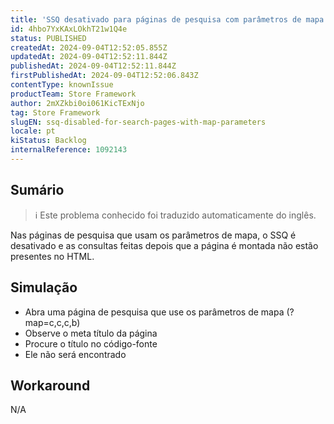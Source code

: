 ```yaml
---
title: 'SSQ desativado para páginas de pesquisa com parâmetros de mapa'
id: 4hbo7YxKAxLOkhT21w1Q4e
status: PUBLISHED
createdAt: 2024-09-04T12:52:05.855Z
updatedAt: 2024-09-04T12:52:11.844Z
publishedAt: 2024-09-04T12:52:11.844Z
firstPublishedAt: 2024-09-04T12:52:06.843Z
contentType: knownIssue
productTeam: Store Framework
author: 2mXZkbi0oi061KicTExNjo
tag: Store Framework
slugEN: ssq-disabled-for-search-pages-with-map-parameters
locale: pt
kiStatus: Backlog
internalReference: 1092143
---
```


## Sumário

>ℹ️ Este problema conhecido foi traduzido automaticamente do inglês.


Nas páginas de pesquisa que usam os parâmetros de mapa, o SSQ é desativado e as consultas feitas depois que a página é montada não estão presentes no HTML.

## Simulação



- Abra uma página de pesquisa que use os parâmetros de mapa (?map=c,c,c,b)
- Observe o meta título da página
- Procure o título no código-fonte
- Ele não será encontrado



## Workaround


N/A





